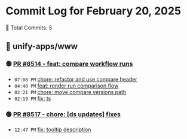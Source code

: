 # Commit Log for February 20, 2025

📝 Total Commits: 5

## 📁 unify-apps/www

### 🟢 [PR #8514 - feat: compare workflow runs](https://github.com/unify-apps/www/pull/8514)

- `07:08 PM` [chore: refactor and use compare header](https://github.com/unify-apps/www/commit/5ec42ae5da8c2b905aa33d82a525af271ba9626d)
- `04:40 PM` [feat: render run comparison flow](https://github.com/unify-apps/www/commit/8f84aedacf91125e38890dc0348adb6bf4a0f0fc)
- `02:21 PM` [chore: move compare versions path](https://github.com/unify-apps/www/commit/81f00f3532833c83f2bccbe11b7680cd6d8c0827)
- `02:19 PM` [fix: ts](https://github.com/unify-apps/www/commit/4167875250d8be516579652badd3aec97a3ee32c)

### 🟢 [PR #8517 - chore: [ds updates] fixes](https://github.com/unify-apps/www/pull/8517)

- `12:47 PM` [fix: tooltip description](https://github.com/unify-apps/www/commit/d0622792797c77aac46d14df407b073d229e8e3c)


